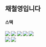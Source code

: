 <h2>채철영입니다</h2>

<h4>스택<h4>
  <img src ="https://img.shields.io/badge/c-A8B9CC.svg?&style=for-the-badge&logo=c&logoColor=white"/>
  <img src ="https://img.shields.io/badge/cplusplus-00599C.svg?&style=for-the-badge&logo=cplusplus&logoColor=white"/>
  <img src ="https://img.shields.io/badge/python-3776AB.svg?&style=for-the-badge&logo=python&logoColor=white"/>
  <img src ="https://img.shields.io/badge/java-007396?style=for-the-badge&logo=java&logoColor=white"> 
  <img src ="https://img.shields.io/badge/javascript-F7DF1E.svg?&style=for-the-badge&logo=javascript&logoColor=black"/>

  <br>
  <img src ="https://img.shields.io/badge/react-61DAFB?style=for-the-badge&logo=react&logoColor=black">
  <img src ="https://img.shields.io/badge/django-092E20?style=for-the-badge&logo=django&logoColor=white">

<!--
**ccy00967/ccy00967** is a ✨ _special_ ✨ repository because its `README.md` (this file) appears on your GitHub profile.

Here are some ideas to get you started:

- 🔭 I’m currently working on ...
- 🌱 I’m currently learning ...
- 👯 I’m looking to collaborate on ...
- 🤔 I’m looking for help with ...
- 💬 Ask me about ...
- 📫 How to reach me: ...
- 😄 Pronouns: ...
- ⚡ Fun fact: ...
-->
